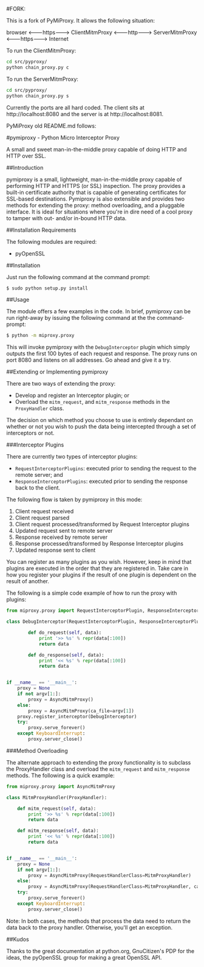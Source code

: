 #FORK:

This is a fork of PyMiProxy. It allows the following situation:

browser <---https---> ClientMitmProxy <---http---> ServerMitmProxy <---https---> Internet

To run the ClientMitmProxy:
```bash
cd src/pyproxy/
python chain_proxy.py c
```

To run the ServerMitmProxy:
```bash
cd src/pyproxy/
python chain_proxy.py s
```

Currently the ports are all hard coded. The client sits at http://localhost:8080 and the server is at http://localhost:8081.

PyMiProxy old README.md follows:

#pymiproxy - Python Micro Interceptor Proxy

A small and sweet man-in-the-middle proxy capable of doing HTTP and HTTP over SSL.


##Introduction

pymiproxy is a small, lightweight, man-in-the-middle proxy capable of performing HTTP and HTTPS (or SSL) inspection. The
proxy provides a built-in certificate authority that is capable of generating certificates for SSL-based destinations.
Pymiproxy is also extensible and provides two methods for extending the proxy: method overloading, and a pluggable
interface. It is ideal for situations where you're in dire need of a cool proxy to tamper with out- and/or in-bound HTTP
data.

##Installation Requirements

The following modules are required:

- pyOpenSSL


##Installation

Just run the following command at the command prompt:

```bash
$ sudo python setup.py install
```

##Usage

The module offers a few examples in the code. In brief, pymiproxy can be run right-away by issuing the following command
at the the command-prompt:

```bash
$ python -m miproxy.proxy
```

This will invoke pymiproxy with the ```DebugInterceptor``` plugin which simply outputs the first 100 bytes of each request
and response. The proxy runs on port 8080 and listens on all addresses. Go ahead and give it a try.


##Extending or Implementing pymiproxy

There are two ways of extending the proxy:


- Develop and register an Interceptor plugin; or
- Overload the ```mitm_request```, and ```mitm_response``` methods in the ```ProxyHandler``` class.


The decision on which method you choose to use is entirely dependant on whether or not you wish to push the data being
intercepted through a set of interceptors or not.

###Interceptor Plugins

There are currently two types of interceptor plugins:

- ```RequestInterceptorPlugins```: executed prior to sending the request to the remote server; and
- ```ResponseInterceptorPlugins```: executed prior to sending the response back to the client.

The following flow is taken by pymiproxy in this mode:

1. Client request received
2. Client request parsed
3. Client request processed/transformed by Request Interceptor plugins
4. Updated request sent to remote server
5. Response received by remote server
6. Response processed/transformed by Response Interceptor plugins
7. Updated response sent to client

You can register as many plugins as you wish. However, keep in mind that plugins are executed in the order that they are
registered in. Take care in how you register your plugins if the result of one plugin is dependent on the result of
another.

The following is a simple code example of how to run the proxy with plugins:

```python
from miproxy.proxy import RequestInterceptorPlugin, ResponseInterceptorPlugin, AsyncMitmProxy

class DebugInterceptor(RequestInterceptorPlugin, ResponseInterceptorPlugin):

        def do_request(self, data):
            print '>> %s' % repr(data[:100])
            return data

        def do_response(self, data):
            print '<< %s' % repr(data[:100])
            return data


if __name__ == '__main__':
    proxy = None
    if not argv[1:]:
        proxy = AsyncMitmProxy()
    else:
        proxy = AsyncMitmProxy(ca_file=argv[1])
    proxy.register_interceptor(DebugInterceptor)
    try:
        proxy.serve_forever()
    except KeyboardInterrupt:
        proxy.server_close()
```

###Method Overloading

The alternate approach to extending the proxy functionality is to subclass the ProxyHandler class and overload the
```mitm_request``` and ```mitm_response``` methods. The following is a quick example:

```python
from miproxy.proxy import AsyncMitmProxy

class MitmProxyHandler(ProxyHandler):

    def mitm_request(self, data):
        print '>> %s' % repr(data[:100])
        return data

    def mitm_response(self, data):
        print '<< %s' % repr(data[:100])
        return data


if __name__ == '__main__':
    proxy = None
    if not argv[1:]:
        proxy = AsyncMitmProxy(RequestHandlerClass=MitmProxyHandler)
    else:
        proxy = AsyncMitmProxy(RequestHandlerClass=MitmProxyHandler, ca_file=argv[1])
    try:
        proxy.serve_forever()
    except KeyboardInterrupt:
        proxy.server_close()
```

Note: In both cases, the methods that process the data need to return the data back to the proxy handler. Otherwise,
you'll get an exception.

##Kudos

Thanks to the great documentation at python.org, GnuCitizen's PDP for the ideas, the pyOpenSSL group for making a great
OpenSSL API.

